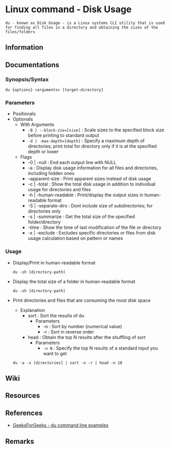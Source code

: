# Linux command - Disk Usage

```
du - known as Disk Usage - is a Linux systems CLI utility that is used for finding all files in a directory and obtaining the sizes of the files/folders
```

## Information

## Documentations
### Synopsis/Syntax
```console
du {options} <arguments> [target-directory]
```

### Parameters
- Positionals
- Optionals
    - With Arguments
        + `-B | --block-zie=[size]` : Scale sizes to the specified block size before printing to standard output
        + `-d | -max-depth=[depth]` : Specify a maximum depth of directories; print total for directory only if it is at the specified depth or lower
    - Flags
        + -0 | -null : End each output line with NULL
        + -a : Display disk usage information for all files and directories, including hidden ones
        + –apparent-size : Print apparent sizes instead of disk usage
        + -c | -total : Show the total disk usage in addition to individual usage for directories and files
        + -h | -human-readable : Print/display the output sizes in human-readable format
        + -S | -separate-dirs : Dont include size of subdirectories; for directories only
        + -s | -summarize : Get the total size of the specified folder/directory
        + -time : Show the time of last modification of the file or directory
        + -x | -exclude : Excludes specific directories or files from disk usage calculation based on pattern or names

### Usage
- Display/Print in human-readable format
    ```console
    du -sh [directory-path]
    ```

- Display the total size of a folder in human-readable format
    ```console
    du -sh [directory-path]
    ```

- Print directories and files that are consuming the most disk space
    - Explanation
        - sort : Sort the results of du
            - Parameters
                + -n : Sort by number (numerical value)
                + -r : Sort in reverse order
        - head : Obtain the top N results after the shuffling of sort
            - Parameters
                + `-n N` : Specify the top N results of a standard input you want to get
    ```console
    du -a -x [directories] | sort -n -r | head -n 10
    ```

## Wiki

## Resources

## References
+ [GeeksForGeeks - du command line examples](https://www.geeksforgeeks.org/du-command-linux-examples/)

## Remarks

